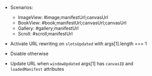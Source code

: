 - Scenarios:
    * ImageView: #image;manifestUrl;canvasUrl
    * BookView: #book;manifestUrl;canvasUrl;canvasUrl
    * Gallery: #gallery;manifestUrl
    * Scroll: #scroll;manifestUrl

- Activate URL rewriting on `slotsUpdated` with args[1].length === 1
- Dsiable otherwise
- Update URL when `windowUpdated` args[1] has `canvasID` and `loadedManifest`
  attributes
